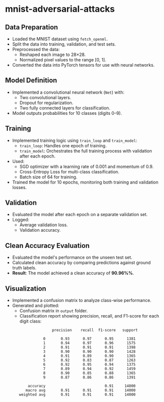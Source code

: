 # mnist-adversarial-attacks

## Data Preparation
- Loaded the MNIST dataset using `fetch_openml`.
- Split the data into training, validation, and test sets.
- Preprocessed the data:
  - Reshaped each image to 28×28.
  - Normalized pixel values to the range [0, 1].
- Converted the data into PyTorch tensors for use with neural networks.

## Model Definition
- Implemented a convolutional neural network (`Net`) with:
  - Two convolutional layers.
  - Dropout for regularization.
  - Two fully connected layers for classification.
- Model outputs probabilities for 10 classes (digits 0–9).

## Training
- Implemented training logic using `train_loop` and `train_model`:
  - `train_loop`: Handles one epoch of training.
  - `train_model`: Orchestrates the full training process with validation after each epoch.
- Used:
  - SGD optimizer with a learning rate of 0.001 and momentum of 0.9.
  - Cross-Entropy Loss for multi-class classification.
  - Batch size of 64 for training.
- Trained the model for 10 epochs, monitoring both training and validation losses.

## Validation
- Evaluated the model after each epoch on a separate validation set.
- Logged:
  - Average validation loss.
  - Validation accuracy.

## Clean Accuracy Evaluation
- Evaluated the model's performance on the unseen test set.
- Calculated clean accuracy by comparing predictions against ground truth labels.
- **Result**: The model achieved a clean accuracy of **90.96%%**.

## Visualization
- Implemented a confusion matrix to analyze class-wise performance.
- Generated and plotted:
  - Confusion matrix in `output` folder.
  - Classification report showing precision, recall, and F1-score for each digit class:
  ```
                    precision    recall  f1-score   support

                0       0.93      0.97      0.95      1381
                1       0.94      0.97      0.96      1575
                2       0.91      0.91      0.91      1398
                3       0.90      0.90      0.90      1428
                4       0.91      0.89      0.90      1365
                5       0.92      0.83      0.87      1263
                6       0.92      0.95      0.94      1375
                7       0.89      0.94      0.92      1459
                8       0.90      0.85      0.88      1365
                9       0.87      0.86      0.86      1391

         accuracy                           0.91     14000
        macro avg       0.91      0.91      0.91     14000
     weighted avg       0.91      0.91      0.91     14000 
    ```